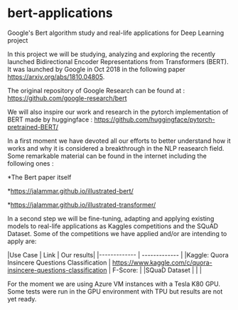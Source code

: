 # bert-applications
Google's Bert algorithm study and real-life applications for Deep Learning project


In this project we will be studying, analyzing and exploring the recently launched Bidirectional Encoder Representations from Transformers (BERT). It was launched by Google in Oct 2018 in the following paper https://arxiv.org/abs/1810.04805. 

The original repository of Google Research can be found at : https://github.com/google-research/bert

We will also inspire our work and research in the pytorch implementation of BERT made by huggingface : https://github.com/huggingface/pytorch-pretrained-BERT/

In a first moment we have devoted all our efforts to better understand how it works and why it is considered a breakthrough in the NLP reasearch field. Some remarkable material can be found in the internet including the following ones :

*The Bert paper itself 

*https://jalammar.github.io/illustrated-bert/

*https://jalammar.github.io/illustrated-transformer/


In a second step we will be fine-tuning, adapting and applying existing models to real-life applications as Kaggles competitions and the SQuAD Dataset. Some of the competitions we have applied and/or are intending to apply are: 


|Use Case  | Link | Our results|
|------------- | ------------- | 
|Kaggle: Quora Insincere Questions Classification  | https://www.kaggle.com/c/quora-insincere-questions-classification | F-Score:  |
|SQuaD Dataset |  | |



For the moment we are using Azure VM instances with a Tesla K80 GPU. 
Some tests were run in the GPU environment with TPU but results are not yet ready. 
